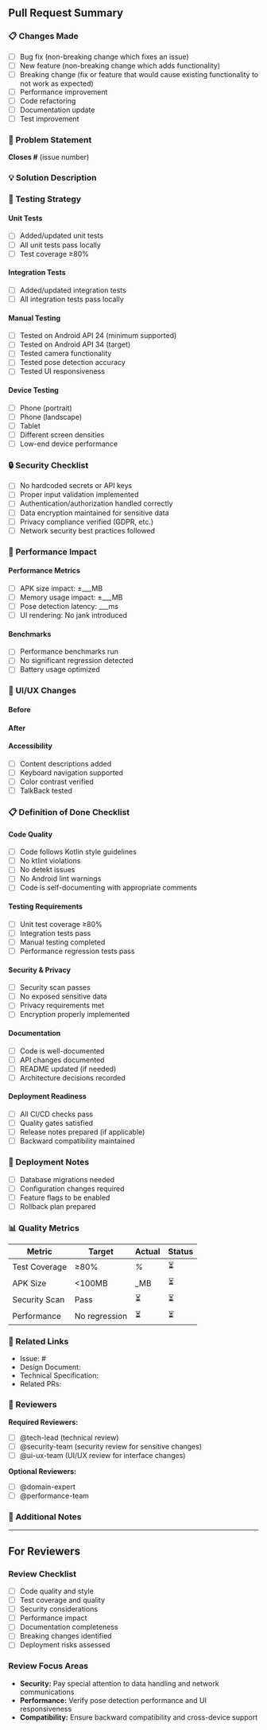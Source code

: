 ## Pull Request Summary

### 📋 Changes Made
<!-- Provide a clear and concise description of what changes you've made -->

- [ ] Bug fix (non-breaking change which fixes an issue)
- [ ] New feature (non-breaking change which adds functionality)
- [ ] Breaking change (fix or feature that would cause existing functionality to not work as expected)
- [ ] Performance improvement
- [ ] Code refactoring
- [ ] Documentation update
- [ ] Test improvement

### 🎯 Problem Statement
<!-- Describe the problem or feature request this PR addresses -->

**Closes #** (issue number)

### 💡 Solution Description
<!-- Explain your solution and why you chose this approach -->

### 🧪 Testing Strategy
<!-- Describe how you tested your changes -->

#### Unit Tests
- [ ] Added/updated unit tests
- [ ] All unit tests pass locally
- [ ] Test coverage ≥80%

#### Integration Tests
- [ ] Added/updated integration tests
- [ ] All integration tests pass locally

#### Manual Testing
- [ ] Tested on Android API 24 (minimum supported)
- [ ] Tested on Android API 34 (target)
- [ ] Tested camera functionality
- [ ] Tested pose detection accuracy
- [ ] Tested UI responsiveness

#### Device Testing
<!-- Check all that apply -->
- [ ] Phone (portrait)
- [ ] Phone (landscape)
- [ ] Tablet
- [ ] Different screen densities
- [ ] Low-end device performance

### 🔒 Security Checklist
<!-- Ensure all security requirements are met -->

- [ ] No hardcoded secrets or API keys
- [ ] Proper input validation implemented
- [ ] Authentication/authorization handled correctly
- [ ] Data encryption maintained for sensitive data
- [ ] Privacy compliance verified (GDPR, etc.)
- [ ] Network security best practices followed

### 📱 Performance Impact
<!-- Describe any performance implications -->

#### Performance Metrics
- [ ] APK size impact: ±___MB
- [ ] Memory usage impact: ±___MB
- [ ] Pose detection latency: ___ms
- [ ] UI rendering: No jank introduced

#### Benchmarks
- [ ] Performance benchmarks run
- [ ] No significant regression detected
- [ ] Battery usage optimized

### 🎨 UI/UX Changes
<!-- Include screenshots or screen recordings for UI changes -->

#### Before
<!-- Screenshot/recording of current behavior -->

#### After
<!-- Screenshot/recording of new behavior -->

#### Accessibility
- [ ] Content descriptions added
- [ ] Keyboard navigation supported
- [ ] Color contrast verified
- [ ] TalkBack tested

### 📋 Definition of Done Checklist

#### Code Quality
- [ ] Code follows Kotlin style guidelines
- [ ] No ktlint violations
- [ ] No detekt issues
- [ ] No Android lint warnings
- [ ] Code is self-documenting with appropriate comments

#### Testing Requirements
- [ ] Unit test coverage ≥80%
- [ ] Integration tests pass
- [ ] Manual testing completed
- [ ] Performance regression tests pass

#### Security & Privacy
- [ ] Security scan passes
- [ ] No exposed sensitive data
- [ ] Privacy requirements met
- [ ] Encryption properly implemented

#### Documentation
- [ ] Code is well-documented
- [ ] API changes documented
- [ ] README updated (if needed)
- [ ] Architecture decisions recorded

#### Deployment Readiness
- [ ] All CI/CD checks pass
- [ ] Quality gates satisfied
- [ ] Release notes prepared (if applicable)
- [ ] Backward compatibility maintained

### 🚀 Deployment Notes
<!-- Any special deployment considerations -->

- [ ] Database migrations needed
- [ ] Configuration changes required
- [ ] Feature flags to be enabled
- [ ] Rollback plan prepared

### 📊 Quality Metrics
<!-- These will be automatically populated by CI/CD -->

| Metric | Target | Actual | Status |
|--------|--------|--------|--------|
| Test Coverage | ≥80% | _%_ | ⏳ |
| APK Size | <100MB | _MB | ⏳ |
| Security Scan | Pass | ⏳ | ⏳ |
| Performance | No regression | ⏳ | ⏳ |

### 🔗 Related Links
<!-- Add links to related issues, documentation, or external resources -->

- Issue: #
- Design Document:
- Technical Specification:
- Related PRs:

### 👥 Reviewers
<!-- Tag specific people for review -->

**Required Reviewers:**
- [ ] @tech-lead (technical review)
- [ ] @security-team (security review for sensitive changes)
- [ ] @ui-ux-team (UI/UX review for interface changes)

**Optional Reviewers:**
- [ ] @domain-expert
- [ ] @performance-team

### 📝 Additional Notes
<!-- Any additional context, concerns, or questions for reviewers -->

---

## For Reviewers

### Review Checklist
- [ ] Code quality and style
- [ ] Test coverage and quality
- [ ] Security considerations
- [ ] Performance impact
- [ ] Documentation completeness
- [ ] Breaking changes identified
- [ ] Deployment risks assessed

### Review Focus Areas
<!-- Highlight specific areas that need attention -->

- **Security:** Pay special attention to data handling and network communications
- **Performance:** Verify pose detection performance and UI responsiveness
- **Compatibility:** Ensure backward compatibility and cross-device support

<!--
Thank you for contributing to Pose Coach! 🎉
Your attention to quality and detail helps us build a better product.
-->
